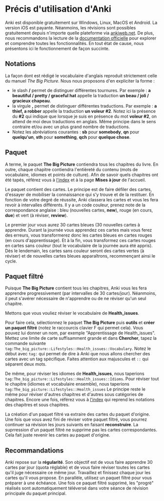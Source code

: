 # Précis d'utilisation d'Anki

Anki est disponible gratuitement sur Windows, Linux, MacOS et Android. La version iOS est payante. Néanmoins, les révisions sont possibles gratuitement depuis n'importe quelle plateforme
via [ankiweb.net](httpls://ankiweb.net/about). De plus, nous recommandons la lecture de la [documentation officielle](https://apps.ankiweb.net/docs/manual.fr.html) pour explorer et comprendre
toutes les fonctionnalités. En tout état de cause, nous présentons ici le fonctionnement de façon succinte.

## Notations

La façon dont est rédigé le vocabulaire d'anglais reproduit strictement celle du manuel *The Big Picture*. Nous nous proposons d'en expliciter la forme :
- le slash **/** permet de distinguer différentes tournures. Par exemple : **a beautiful / pretty / graceful hat** appelle la traduction **un beau / joli / gracieux chapeau**.
- la virgule **,** permet de distinguer différentes traductions. Par exemple : **a thief, a robber** appelle la traduction **un voleur #2**. Notez ici la présence du **#2** qui indique que
lorsque je suis en présence du mot **voleur #2**, on attend de moi deux traductions en anglais. Même principe dans le sens contraire et/ou avec un plus grand nombre de traductions.
- Notez les abréviations courantes : **sb** pour **somebody**, **qn** pour **quelqu'un**, **sth** pour **something**, **qch** pour **quelque chose**.

## Paquet

A terme, le paquet **The Big Picture** contiendra tous les chapitres du livre. En outre, chaque chapitre contiendra l'entièreté du contenu (mots de vocabulaire, idiomes et points de culture).
Afin de savoir quels chapitres ont été tapés, référez vous à [l'index](index.md) et à la page **Mises à jour** de l'accueil.

Le paquet contient des cartes. Le principe est de faire défiler des cartes, d'essayer de mobiliser la connaissance qui s'y trouve et de la restituer. En fonction de votre degré de réussite,
Anki classera les cartes et vous les fera revoir à intervalles différents. Il y a un code couleur, prenez note de la correspondance anglaise : bleu (nouvelles cartes, **new**), rouge (en cours, **due**)
et vert (à réviser, **review**).

Le premier jour vous aurez 30 cartes bleues (30 nouvelles cartes à apprendre. Durant la journée vous apprendez ces cartes mais vous ferez des erreurs, vous transformerez donc les cartes bleues en cartes rouges (en cours d'apprentissage). Et à la fin, vous transformez ces cartes rouges en cartes sans couleur (tout le vocabulaire de la journée aura été appris). Dès le lendemain, les cartes sans couleur
seront des cartes vertes (à réviser) et de nouvelles cartes bleues apparaîtrons, recommençant ainsi le cycle.

## Paquet filtré

Puisque **The Big Picture** contient tous les chapitres, Anki vous les fera apprendre progressivement (par intervalles de 30 cartes/jour). Néanmoins, il peut s'avérer nécessaire de n'apprendre ou de ne réviser qu'un seul chapitre.

Mettons que vous vouliez réviser le vocabulaire de **Health_issues**.

Pour faire cela, sélectionnez le paquet **The Big Picture** puis **outils** et **créer un paquet filtré** (notez le raccourcis clavier F qui permet cela). Vous pouvez lui donner un nom, par exemple
"Apprentissage de Health_issues". Mettez une limite de carte suffisamment grande et dans **Chercher**, tapez la commande suivante `tag:The_big_picture::Lifestyles::Health_issues::Vocabulary`.
Notez le début avec `tag:` qui permet de dire à Anki que nous allons chercher des cartes avec un tag spécifique. Faites attention aux majuscules et `::` qui séparent deux mots.

De même, pour réviser les idiomes de **Health_issues**, nous taperions `tag:The_big_picture::Lifestyles::Health_issues::Idioms`.
Pour réviser tout le chapitre (idiomes et vocabulaire ensemble), nous taperions `tag:The_big_picture::Lifestyles::Health_issues`
Le principe reste le même pour réviser d'autres chapitres et d'autres sous catégories de chapitres. Encore une fois, référez vous à [l'index](index.md) qui reprend les notations des chapitres et
sous chapitres.

La création d'un paquet filtré va extraire des cartes du paquet d'origine.
Une fois que vous avez fini de réviser votre paquet filtré, vous pourrez continuer sa révision les jours suivants en faisant **reconstruire**. La suprression d'un paquet filtré ne supprime pas les cartes
correspondantes. Cela fait juste revenir les cartes au paquet d'origine.

## Recommandations

Anki repose sur la **régularité**. Son objectif est de vous faire apprendre 30 cartes par jour (quota réglable) et de vous faire réviser toutes les cartes qu'il juge nécessaire ce même jour.
Travaillez et finissez chaque jour les cartes qu'il vous propose. En parallèle, utilisez un paquet filtré pour vous préparer à une échéance. Une fois ce paquet filtré supprimé, les "progrè" réalisés
sont automatiquement téléversé dans votre séance de révision principale du paquet principal.
